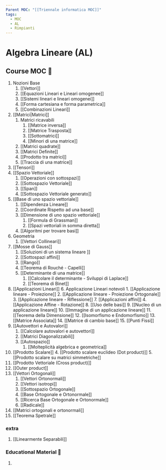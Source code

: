 ```yaml
---
Parent MOC: "[[Triennale informatica MOC]]"
tags:
  - MOC
  - AL
  - Rimpianti
---
```

# Algebra Lineare (AL)

## Course MOC  📒

1. Nozioni Base
	1. [[Vettori]]
	2. [[Equazioni Lineari e Lineari omogenee]]
	3. [[Sistemi lineari e lineari omogenei]]
	4. [[Forma cartesiana e forma parametrica]]
	5. [[Combinazioni Lineari]]
2. [[Matrici|Matrici]]
	1. Matrici ricavabili
		1. [[Matrice inversa]]
		2. [[Matrice Trasposta]]
		3. [[Sottomatrici]]
		4. [[Minori di una matrice]]
	2. [[Matrici quadrate]]
	3. [[Matrici Definite]]
	4. [[Prodotto tra matrici]]
	5. [[Traccia di una matrice]]
3. [[Tensori]]
4. [[Spazio Vettoriale]]
	1. [[Operazioni con sottospazi]]
	2. [[Sottospazio Vettoriale]]
	3. [[Span]]
	4. [[Sottospazio Vettoriale generato]]
5. [[Base di uno spazio vettoriale]]
	1. [[Dipendenza Lineare]]
	2. [[Coordinate Rispetto ad una base]]
	3. [[Dimensione di uno spazio vettoriale]]
		1. [[Formula di Grassman]]
		2. [[Spazi vettoriali in somma diretta]]
	4. [[Algoritmi per trovare basi]]
6. Geometria
	1. [[Vettori Collineari]]
7. [[Mosse di Gauss]]
	1. [[Soluzioni di un sistema lineare ]]
	2. [[Sottospazi affini]]
	3. [[Rango]]
	4. [[Teorema di Rouché - Capelli]]
	5. [[Determinante di una matrice]]
		1. [[Calcolare il determinante - Sviluppi di Laplace]]
		2. [[Teorema di Binet]]
8. [[Applicazioni Lineari]]
	6. Applicazione Lineari notevoli
		1. [[Applicazione lineare - Proiezione]]
		2. [[Applicazione lineare - Proiezione Ortogonale]]
		3. [[Applicazione lineare - Riflessione]]
	7. [[Applicazioni affini]]
		4. [[Applicazione Affine - Rotazione]]
	8. [[Uso delle basi]]
	9. [[Nucleo di un applicazione lineare]]
	10. [[Immagine di un applicazione lineare]]
	11. [[Teorema della Dimensione]]
	12. [[Isomorfismo e Endomorfismo]]
	13. [[Matrice Associata]]
	14. [[Matrice di cambio base]]
	15. [[Punti Fissi]]
9. [[Autovettori e Autovalori]]
	1. [[Calcolare autovalori e autovettori]]
	2. [[Matrici Diagonalizzabili]]
	3. [[Autospazio]]
		1. [[Molteplicità algebrica e geometrica]]
10. [[Prodotto Scalare]]
	4. [[Prodotto scalare euclideo (Dot product)]]
	5. [[Prodotto scalare su matrici simmetriche]]
11. [[Prodotto Vettoriale (Cross product)]]
12. [[Outer product]]
13. [[Vettori Ortogonali]]
	1. [[Vettori Ortonormali]]
	2. [[Vettori isotropi]]
	3. [[Sottospazio Ortogonale]]
	4. [[Base Ortogonale e Ortonormale]]
	5. [[Ricerca Base Ortogonale e Ortonormale]]
	6. [[Radicale]]
14. [[Matrici ortogonali e ortonormali]]
15. [[Teorema Spetrale]]

### extra
1. [[Linearmente Separabili]]








### Educational Material 🧱
1. 


